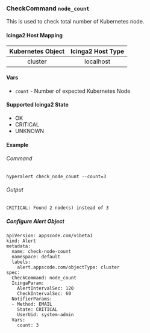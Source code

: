 ### CheckCommand `node_count`

This is used to check total number of Kubernetes node.

#### Icinga2 Host Mapping

| Kubernetes Object | Icinga2 Host Type |
| :---:             | :---:             |
| cluster           | localhost         |

#### Vars

* `count` - Number of expected Kubernetes Node

#### Supported Icinga2 State

* OK
* CRITICAL
* UNKNOWN

#### Example
###### Command
```
hyperalert check_node_count --count=3
```
###### Output
```
CRITICAL: Found 2 node(s) instead of 3
```

##### Configure Alert Object

```
apiVersion: appscode.com/v1beta1
kind: Alert
metadata:
  name: check-node-count
  namespace: default
  labels:
    alert.appscode.com/objectType: cluster
spec:
  CheckCommand: node_count
  IcingaParam:
    AlertIntervalSec: 120
    CheckIntervalSec: 60
  NotifierParams:
  - Method: EMAIL
    State: CRITICAL
    UserUid: system-admin
  Vars:
    count: 3
```
